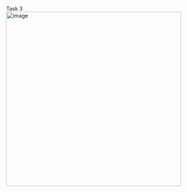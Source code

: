 Task 3
<img width="468" alt="image" src="https://github.com/Netaly79/goit-algo-hw-05/assets/48415878/3e5beabb-150d-4f0c-8d81-464b4f72c827">
